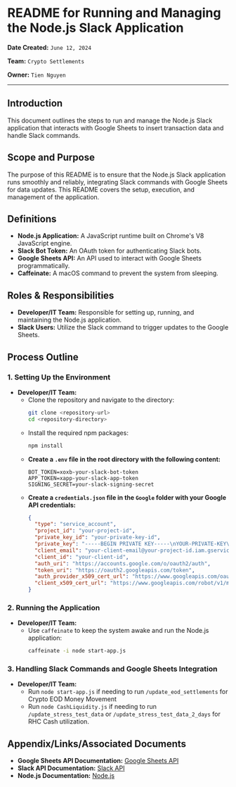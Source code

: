 # README for Running and Managing the Node.js Slack Application

**Date Created:** `June 12, 2024`

**Team:** `Crypto Settlements`

**Owner:** `Tien Nguyen`

---

## Introduction

This document outlines the steps to run and manage the Node.js Slack application that interacts with Google Sheets to insert transaction data and handle Slack commands.

## Scope and Purpose

The purpose of this README is to ensure that the Node.js Slack application runs smoothly and reliably, integrating Slack commands with Google Sheets for data updates. This README covers the setup, execution, and management of the application.

## Definitions

- **Node.js Application:** A JavaScript runtime built on Chrome's V8 JavaScript engine.
- **Slack Bot Token:** An OAuth token for authenticating Slack bots.
- **Google Sheets API:** An API used to interact with Google Sheets programmatically.
- **Caffeinate:** A macOS command to prevent the system from sleeping.

## Roles & Responsibilities

- **Developer/IT Team:** Responsible for setting up, running, and maintaining the Node.js application.
- **Slack Users:** Utilize the Slack command to trigger updates to the Google Sheets.

## Process Outline

### 1. Setting Up the Environment
- **Developer/IT Team:**
  - Clone the repository and navigate to the directory:
    ```bash
    git clone <repository-url>
    cd <repository-directory>
    ```
  - Install the required npm packages:
    ```bash
    npm install
    ```
  - **Create a `.env` file in the root directory with the following content:**
    ```env
    BOT_TOKEN=xoxb-your-slack-bot-token
    APP_TOKEN=xapp-your-slack-app-token
    SIGNING_SECRET=your-slack-signing-secret
    ```
  - **Create a `credentials.json` file in the `Google` folder with your Google API credentials:**
    ```json
    {
      "type": "service_account",
      "project_id": "your-project-id",
      "private_key_id": "your-private-key-id",
      "private_key": "-----BEGIN PRIVATE KEY-----\nYOUR-PRIVATE-KEY\n-----END PRIVATE KEY-----\n",
      "client_email": "your-client-email@your-project-id.iam.gserviceaccount.com",
      "client_id": "your-client-id",
      "auth_uri": "https://accounts.google.com/o/oauth2/auth",
      "token_uri": "https://oauth2.googleapis.com/token",
      "auth_provider_x509_cert_url": "https://www.googleapis.com/oauth2/v1/certs",
      "client_x509_cert_url": "https://www.googleapis.com/robot/v1/metadata/x509/your-client-email%40your-project-id.iam.gserviceaccount.com"
    }
    ```

### 2. Running the Application
- **Developer/IT Team:**
  - Use `caffeinate` to keep the system awake and run the Node.js application:
    ```bash
    caffeinate -i node start-app.js
    ```

### 3. Handling Slack Commands and Google Sheets Integration
- **Developer/IT Team:**
  - Run `node start-app.js` if needing to run `/update_eod_settlements` for Crypto EOD Money Movement
  - Run `node CashLiquidity.js` if needing to run `/update_stress_test_data` or `/update_stress_test_data_2_days` for RHC Cash utilization.

## Appendix/Links/Associated Documents

- **Google Sheets API Documentation:** [Google Sheets API](https://developers.google.com/sheets/api)
- **Slack API Documentation:** [Slack API](https://api.slack.com/)
- **Node.js Documentation:** [Node.js](https://nodejs.org/)

